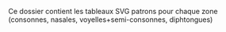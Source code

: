 Ce dossier contient les tableaux SVG patrons pour chaque zone (consonnes, nasales, voyelles+semi-consonnes, diphtongues)
